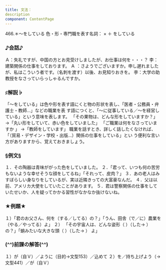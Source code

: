 ```yaml
---
title: 文法：
description
component: ContentPage
---
```



466.＊～をしている
色・形・専門職を表す名詞： × ＋ をしている
### ♪会話♪
Ａ：失礼ですが、中国の方とお見受けしましたが、お仕事は何を・・・？
李：建築関係の仕事をしております。
Ａ ：さようでございますか。申し遅れましたが、私はこういう者です。（名刺を渡す）以後、お見知りおきを。
李：大学の助教授をなさっていらっしゃるんですか。
### ♯解説♭
「～をしている」は色や形を表す語にくと物の形状を表し、「医者・公務員・弁護士・教師…」などの職業を表 す語につくと、「～に従事している／～を経営している」という意味を表します。
「その果物は、どんな形をしていますか？」 →「丸い形をしていて、赤い色をしていました」
「ご職業は何をなさっていますか 」
→「教師をしています」 職業を話すとき、詳しく話したくなければ、「（貿易・デザイン・学校・出版…）関係の仕事をしている」とい
う便利な言い方がありますから、覚えておきましょう。
### §例文§
１．その陶器は青味ががった色をしていました。
２．「君って、いつも何の苦労もないような幸せそうな顔をしてるね」「それって、皮肉？」 ３．あの老人はみすぼらしい身なりをしているが、実は近隣きっての大富豪なんだ。
４．父は以前、アメリカ大使をしていたことがあります。
５．君は警察関係の仕事をしていたせいか、人を疑ってかかる習性がなかなか抜けないね。
### ★例題★
１）「君のお父さん、何を（する／してる）の？」「うん、田舎（で／に）農業を（やる／やってる）よ」
２） 「その宇宙人は、どんな姿形（ ）（した→ ）の？」「蛸みたいな大きな頭（ ）（した→ ）
よ」        
### (^^)前課の解答(^^)
１）が（自Ｖ）／ように（目的→文型153）／込めて
２）を／持ち上げよう（→文型441）／が（自Ｖ）
